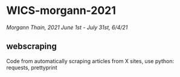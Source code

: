 # WICS-morgann-2021
*Morgann Thain, 2021 June 1st - July 31st, 6/4/21*

## webscraping
Code from automatically scraping articles from X sites, use python: requests, prettyprint

